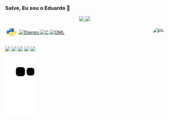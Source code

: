 ### Salve, Eu sou o Eduardo 👋
 <div align="center">
  <a href="https://github.com/eduardoleeaal">
  <img height="180em" src="https://github-readme-stats.vercel.app/api?username=eduardoleeaal&show_icons=true&theme=merko&include_all_commits=true&count_private=true"/>
  <img height="180em" src="https://github-readme-stats.vercel.app/api/top-langs/?username=eduardoleeaal&layout=compact&langs_count=7&theme=merko"/>
 </div>
 <div style="display: inline_block"><br>
  <img align="center" alt="Python" height="30" width="40" src="https://raw.githubusercontent.com/devicons/devicon/master/icons/python/python-original.svg">
  <img align="center" alt="Django" height="30" width="30" src="https://img.icons8.com/windows/32/000000/django.png">
  <img align="center" alt="C" height="30" width="40" src="https://cdn.jsdelivr.net/gh/devicons/devicon/icons/c/c-original.svg" />
  <img align="center" alt="GML" height="30" width="30" src="https://img.icons8.com/color/96/000000/game-maker.png"/>
  <img align="right" alt="pic" height="150" style="border-radius:50px;" src="https://user-images.githubusercontent.com/88923146/161589923-1a4fe479-3ac6-4800-bb3d-18facfb5d660.gif">
 </div>
  
  ##
  
 <div> 
  <a href="https://www.instagram.com/eduardoleeaal/" target="_blank"><img src="https://img.shields.io/badge/-Instagram-%23E4405F?style=for-the-badge&logo=instagram&logoColor=white"></a>
 	<a href="https://www.twitch.tv/skayzeera" target="_blank"><img src="https://img.shields.io/badge/Twitch-9146FF?style=for-the-badge&logo=twitch&logoColor=white"></a>
 <a href="https://discordapp.com/users/313150048060047360" target="_blank"><img src="https://img.shields.io/badge/Discord-7289DA?style=for-the-badge&logo=discord&logoColor=white"></a> 
  <a href = "mailto:eduardo.leeal@hotmail.com" target="_blank"><img src="https://img.shields.io/badge/Microsoft_Outlook-0078D4?style=for-the-badge&logo=microsoft-outlook&logoColor=white"></a>
  <a href="https://www.linkedin.com/in/eduardo-leeal" target="_blank"><img src="https://img.shields.io/badge/-LinkedIn-%230077B5?style=for-the-badge&logo=linkedin&logoColor=white"></a>
 </div>
 
 ![Snake animation](https://github.com/eduardoleeaal/eduardoleeaal/blob/output/github-contribution-grid-snake.svg)

